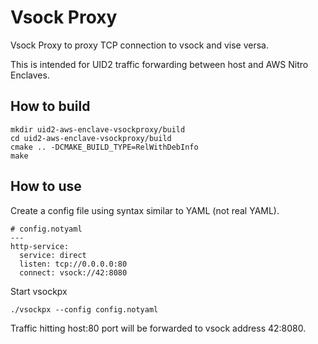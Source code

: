 # Vsock Proxy

Vsock Proxy to proxy TCP connection to vsock and vise versa.

This is intended for UID2 traffic forwarding between host and AWS Nitro Enclaves.

## How to build

```
mkdir uid2-aws-enclave-vsockproxy/build
cd uid2-aws-enclave-vsockproxy/build
cmake .. -DCMAKE_BUILD_TYPE=RelWithDebInfo
make
```

## How to use

Create a config file using syntax similar to YAML (not real YAML).

```
# config.notyaml
---
http-service:
  service: direct
  listen: tcp://0.0.0.0:80
  connect: vsock://42:8080
```

Start vsockpx

```
./vsockpx --config config.notyaml
```

Traffic hitting host:80 port will be forwarded to vsock address 42:8080.
